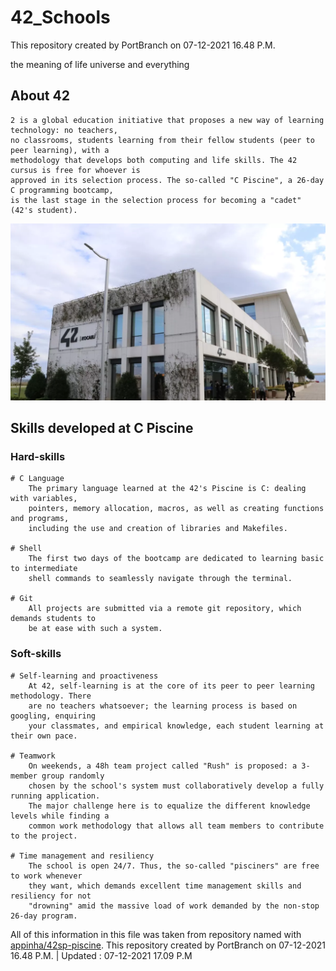 # 42_Schools
This repository created by PortBranch on 07-12-2021 16.48 P.M.

the meaning of life universe and everything

## About 42

	2 is a global education initiative that proposes a new way of learning technology: no teachers,
	no classrooms, students learning from their fellow students (peer to peer learning), with a
	methodology that develops both computing and life skills. The 42 cursus is free for whoever is
	approved in its selection process. The so-called "C Piscine", a 26-day C programming bootcamp,
	is the last stage in the selection process for becoming a "cadet" (42's student).

[![Photo of a 42 Koaceli](42Kocaeli.png)](https://www.42kocaeli.com.tr/tr/)

## Skills developed at C Piscine

### Hard-skills
	# C Language
		The primary language learned at the 42's Piscine is C: dealing with variables,
		pointers, memory allocation, macros, as well as creating functions and programs,
		including the use and creation of libraries and Makefiles.

	# Shell
		The first two days of the bootcamp are dedicated to learning basic to intermediate
		shell commands to seamlessly navigate through the terminal.

	# Git
		All projects are submitted via a remote git repository, which demands students to
		be at ease with such a system.

### Soft-skills
	# Self-learning and proactiveness
		At 42, self-learning is at the core of its peer to peer learning methodology. There
		are no teachers whatsoever; the learning process is based on googling, enquiring
		your classmates, and empirical knowledge, each student learning at their own pace.

	# Teamwork
		On weekends, a 48h team project called "Rush" is proposed: a 3-member group randomly
		chosen by the school's system must collaboratively develop a fully running application.
		The major challenge here is to equalize the different knowledge levels while finding a
		common work methodology that allows all team members to contribute to the project.

	# Time management and resiliency
		The school is open 24/7. Thus, the so-called "pisciners" are free to work whenever
		they want, which demands excellent time management skills and resiliency for not
		"drowning" amid the massive load of work demanded by the non-stop 26-day program.




All of this information in this file was taken from repository named with [appinha/42sp-piscine](https://github.com/appinha/42sp-piscine).
This repository created by PortBranch on 07-12-2021 16.48 P.M. | Updated : 07-12-2021 17.09 P.M
